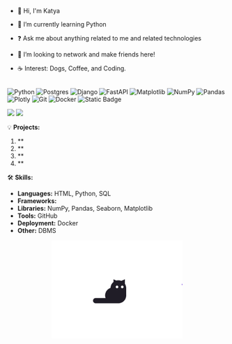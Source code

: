 * 👋 Hi, I'm Katya
* 🌳 I’m currently learning Python 
   
* ❓ Ask me about anything related to me and related technologies
* 🐾 I’m looking to network and make friends here!  

* ☕ Interest: Dogs, Coffee, and Coding. <br><br>


![Python](https://img.shields.io/badge/python-3670A0?style=for-the-badge&logo=python&logoColor=ffdd54)
![Postgres](https://img.shields.io/badge/postgres-%23316192.svg?style=for-the-badge&logo=postgresql&logoColor=white)
![Django](https://img.shields.io/badge/django-%23092E20.svg?style=for-the-badge&logo=django&logoColor=white) 
![FastAPI](https://img.shields.io/badge/FastAPI-005571?style=for-the-badge&logo=fastapi)
![Matplotlib](https://img.shields.io/badge/Matplotlib-%23ffffff.svg?style=for-the-badge&logo=Matplotlib&logoColor=black)
![NumPy](https://img.shields.io/badge/numpy-%23013243.svg?style=for-the-badge&logo=numpy&logoColor=white) 
![Pandas](https://img.shields.io/badge/pandas-%23150458.svg?style=for-the-badge&logo=pandas&logoColor=white) 
![Plotly](https://img.shields.io/badge/Plotly-%233F4F75.svg?style=for-the-badge&logo=plotly&logoColor=white)
![Git](https://img.shields.io/badge/git-%23F05033.svg?style=for-the-badge&logo=git&logoColor=white)
![Docker](https://img.shields.io/badge/docker-%230db7ed.svg?style=for-the-badge&logo=docker&logoColor=white)
![Static Badge](https://img.shields.io/badge/-jupyter-black?style=plastic&logo=jupyter)
<br>
 
![](https://github-readme-stats.vercel.app/api?username=KatKabaev&theme=shadow_blue&hide_border=false&include_all_commits=false&count_private=false)
![](https://github-readme-stats.vercel.app/api/top-langs/?username=KatKabaev&theme=shadow_blue&hide_border=false&include_all_commits=false&count_private=false&layout=compact)

💡 **Projects:**
1. **
2. **
5. **
6. **

🛠️ **Skills:**
- **Languages:** HTML, Python, SQL
- **Frameworks:** 
- **Libraries:** NumPy, Pandas, Seaborn, Matplotlib
- **Tools:** GitHub
- **Deployment:** Docker
- **Other:** DBMS

<p align="center">
<img src="https://github.com/KatKabaev/KatKabaev/blob/main/e5e830f89f8.gif" alt="Мой профиль" width="300">
</p>
